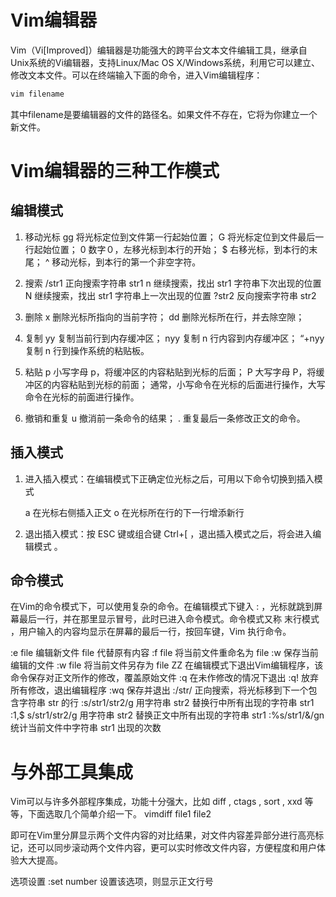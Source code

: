 # Vim编辑器

Vim（Vi[Improved]）编辑器是功能强大的跨平台文本文件编辑工具，继承自Unix系统的Vi编辑器，支持Linux/Mac OS X/Windows系统，利用它可以建立、修改文本文件。可以在终端输入下面的命令，进入Vim编辑程序：

```bash
vim filename
```

其中filename是要编辑器的文件的路径名。如果文件不存在，它将为你建立一个新文件。

# Vim编辑器的三种工作模式

## 编辑模式

1. 移动光标
   gg      将光标定位到文件第一行起始位置；
   G       将光标定位到文件最后一行起始位置；
   0       数字０，左移光标到本行的开始；
   $       右移光标，到本行的末尾；
   ^       移动光标，到本行的第一个非空字符。

2. 搜索
   /str1   正向搜索字符串 str1
   n       继续搜索，找出 str1 字符串下次出现的位置
   N       继续搜索，找出 str1 字符串上一次出现的位置
   ?str2   反向搜索字符串 str2 

3. 删除
   x       删除光标所指向的当前字符；
   dd      删除光标所在行，并去除空隙；

4. 复制
   yy      复制当前行到内存缓冲区；
   nyy     复制 n 行内容到内存缓冲区；
   “+nyy   复制 n 行到操作系统的粘贴板。

5. 粘贴
   p       小写字母 p，将缓冲区的内容粘贴到光标的后面；
   P       大写字母 P，将缓冲区的内容粘贴到光标的前面；
   通常，小写命令在光标的后面进行操作，大写命令在光标的前面进行操作。

6. 撤销和重复
   u       撤消前一条命令的结果；
   .       重复最后一条修改正文的命令。

## 插入模式

1. 进入插入模式：在编辑模式下正确定位光标之后，可用以下命令切换到插入模式

   a       在光标右侧插入正文
   o       在光标所在行的下一行增添新行

2. 退出插入模式：按 ESC 键或组合键 Ctrl+[ ，退出插入模式之后，将会进入编辑模式 。

## 命令模式

在Vim的命令模式下，可以使用复杂的命令。在编辑模式下键入 : ，光标就跳到屏幕最后一行，并在那里显示冒号，此时已进入命令模式。命令模式又称 末行模式 ，用户输入的内容均显示在屏幕的最后一行，按回车键，Vim 执行命令。

:e file  编辑新文件 file 代替原有内容
:f file  将当前文件重命名为 file
:w       保存当前编辑的文件
:w file  将当前文件另存为 file
ZZ       在编辑模式下退出Vim编辑程序，该命令保存对正文所作的修改，覆盖原始文件
:q       在未作修改的情况下退出
:q!      放弃所有修改，退出编辑程序
:wq      保存并退出
:/str/   正向搜索，将光标移到下一个包含字符串 str 的行
:s/str1/str2/g      用字符串 str2 替换行中所有出现的字符串 str1
:1,$ s/str1/str2/g  用字符串 str2 替换正文中所有出现的字符串 str1
:%s/str1/&/gn       统计当前文件中字符串 str1 出现的次数

# 与外部工具集成

Vim可以与许多外部程序集成，功能十分强大，比如 diff , ctags , sort , xxd 等等，下面选取几个简单介绍一下。
vimdiff file1 file2

即可在Vim里分屏显示两个文件内容的对比结果，对文件内容差异部分进行高亮标记，还可以同步滚动两个文件内容，更可以实时修改文件内容，方便程度和用户体验大大提高。

选项设置
:set number	 设置该选项，则显示正文行号